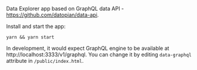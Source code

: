 Data Explorer app based on GraphQL data API - https://github.com/datopian/data-api.

Install and start the app:

```
yarn && yarn start
```

In development, it would expect GraphQL engine to be available at http://localhost:3333/v1/graphql. You can change it by editing `data-graphql` attribute in `/public/index.html`.
